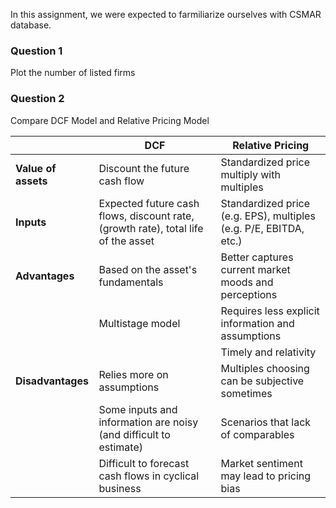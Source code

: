 In this assignment, we were expected to farmiliarize ourselves with CSMAR database.

### Question 1
Plot the number of listed firms

### Question 2
Compare DCF Model and Relative Pricing Model

|                     | DCF                                                                               | Relative Pricing                                                  |
|---------------------|-----------------------------------------------------------------------------------|-------------------------------------------------------------------|
| **Value of assets** | Discount the future cash flow                                                     | Standardized price multiply with multiples                        |
|      **Inputs**     | Expected future cash flows, discount rate, (growth rate), total life of the asset | Standardized price (e.g. EPS), multiples (e.g. P/E, EBITDA, etc.) |
|    **Advantages**   | Based on the asset's fundamentals                                                 | Better captures current market moods and perceptions              |
|                     | Multistage model                                                                  | Requires less explicit information and assumptions                |
|                     |                                                                                   | Timely and relativity                                             |
|  **Disadvantages**  | Relies more on assumptions                                                        | Multiples choosing can be subjective sometimes                    |
|                     | Some inputs and information are noisy (and difficult to estimate)                 | Scenarios that lack of comparables                                |
|                     | Difficult to forecast cash flows in cyclical business                             | Market sentiment may lead to pricing bias                         |

